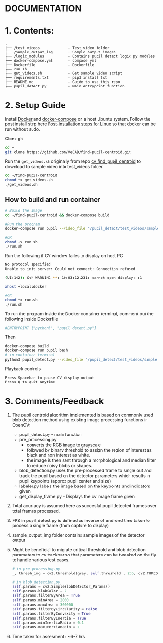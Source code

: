 DOCUMENTATION
=============
# 1. Contents:
```
.
├── /test_videos             - Test video folder
├── /sample_output_img       - Sample output images
├── /logic_modules           - Contains pupil detect logic py modules
├── docker-compose.yml       - compose yml 
├── Dockerfile               - Dockerfile 
├── run.sh                   
├── get_videos.sh            - Get sample video script
├── requirements.txt         - pip3 install txt
├── README.md                - Guide to use this repo
├── pupil_detect.py          - Main entrypoint function
```

# 2. Setup Guide

Install [Docker](https://docs.docker.com/engine/install/ubuntu/) and [docker-compose](https://docs.docker.com/compose/install/) on a host Ubuntu system. Follow the post install step here [Post-installation steps for Linux](https://docs.docker.com/engine/install/linux-postinstall/)
so that docker can be run without sudo.

Clone git
```sh
cd ~
git clone https://github.com/VeCAD/find-pupil-centroid.git
```

Run the `get_videos.sh` originally from repo [cv_find_pupil_centroid](https://github.com/lackdaz/cv_find_pupil_centroid) to download to sample video into test_videos folder.
```sh
cd ~/find-pupil-centroid
chmod +x get_videos.sh
./get_videos.sh
```

## How to build and run container
```sh
# Build the image
cd ~/find-pupil-centroid && docker-compose build

#Run the program
docker-compose run pupil --video_file "/pupil_detect/test_videos/sample.mkv"

#OR
chmod +x run.sh
./run.sh
```

Run the following if CV window failes to display on host PC
```sh
No protocol specified
Unable to init server: Could not connect: Connection refused

(UI:142): Gtk-WARNING **: 10:03:12.231: cannot open display: :1

xhost +local:docker

#OR
chmod +x run.sh
./run.sh
```

To run the program inside the Docker container terminal, comment out the following inside Dockerfile
```sh
#ENTRYPOINT ["python3", "pupil_detect.py"]
```
Then
```sh
docker-compose build
docker-compose run pupil bash
# in container terminal
python3 pupil_detect.py --video_file "/pupil_detect/test_videos/sample.mkv"
```

Playback controls 
```
Press Spacebar to pause CV display output
Press Q to quit anytime
```

# 3. Comments/Feedback
1. The pupil centroid algorithm implemented is based on commonly used blob detection method using 
   existing image processing functions in OpenCV:
   * pupil_detect.py - main function
   * pre_processing.py
       * converts the RGB image to grayscale
       * followed by binary threshold to assign the region of interest as black and non interest as white. 
       * the image is then sent through a morphological and median filter to reduce noisy blobs or shapes.
   * blob_detection.py uses the pre-processed frame to single out and track the pupil based on the detector
     parameters which results in pupil keypoints (approx pupil center and size)
   * labeler.py labels the image based on the keypoints and indicators given
   * get_display_frame.py - Displays the cv image frame given
   
2. Total acurracy is assumed here as succesful pupil detected frames over total frames processed.

3. FPS in pupil_detect.py is defined as inverse of end-end time taken to process a single frame (from capture to display)

4. sample_output_img folder contains sample images of the detector output

5. Might be beneficial to migrate critical threshold and blob detection parameters to cv trackbar so that parameters can 
   be tweaked on the fly to handle various test cases.
   ```py
   # in pre_processing.py
   _, thresh_img = cv2.threshold(grey, self.threshold , 255, cv2.THRESH_BINARY)
   ```

   ```py
   # in blob_detection.py
   self.params = cv2.SimpleBlobDetector_Params()
   self.params.blobColor = 0
   self.params.filterByArea = True
   self.params.minArea = 2000
   self.params.maxArea = 300000
   self.params.filterByCircularity = False
   self.params.filterByConvexity = True
   self.params.filterByInertia = True
   self.params.minInertiaRatio = 0.1
   self.params.maxInertiaRatio = 1
   ```

6. Time taken for assesment : ~6-7 hrs
